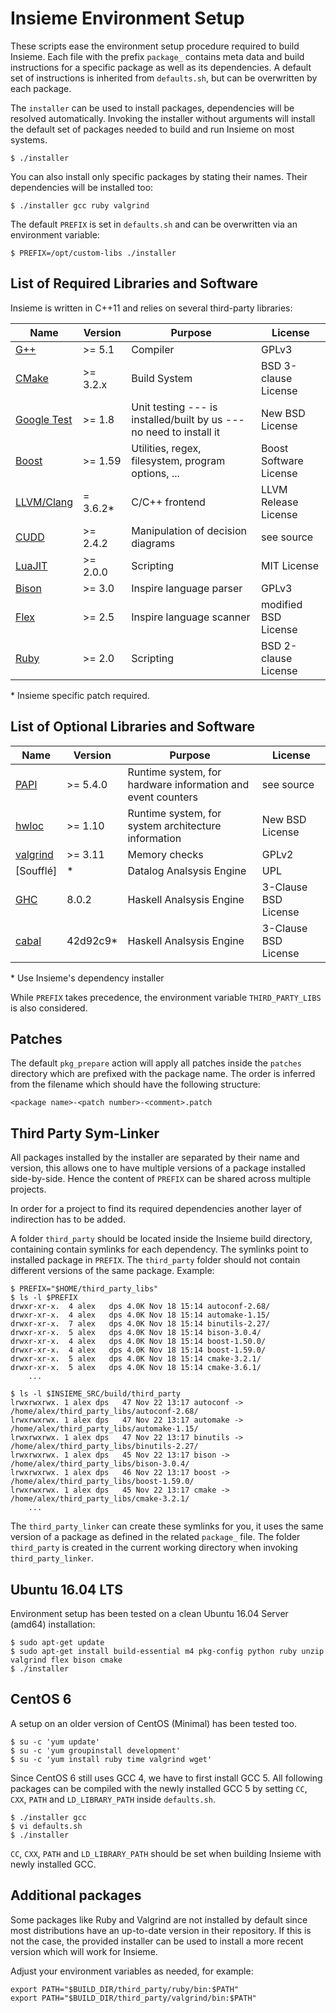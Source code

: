 # Insieme Environment Setup

These scripts ease the environment setup procedure required to build Insieme.
Each file with the prefix `package_` contains meta data and build instructions
for a specific package as well as its dependencies. A default set of
instructions is inherited from `defaults.sh`, but can be overwritten by each
package.

The `installer` can be used to install packages, dependencies will be resolved
automatically. Invoking the installer without arguments will install the
default set of packages needed to build and run Insieme on most systems.

    $ ./installer

You can also install only specific packages by stating their names. Their
dependencies will be installed too:

    $ ./installer gcc ruby valgrind

The default `PREFIX` is set in `defaults.sh` and can be overwritten via an
environment variable:

    $ PREFIX=/opt/custom-libs ./installer

## List of Required Libraries and Software

Insieme is written in C++11 and relies on several third-party libraries:

| Name          | Version   | Purpose                                                             | License                |
| ------------- | --------- | ------------------------------------------------------------------- | ---------------------- |
| [G++]         | >= 5.1    | Compiler                                                            | GPLv3                  |
| [CMake]       | >= 3.2.x  | Build System                                                        | BSD 3-clause License   |
| [Google Test] | >= 1.8    | Unit testing --- is installed/built by us --- no need to install it | New BSD License        |
| [Boost]       | >= 1.59   | Utilities, regex, filesystem, program options, ...                  | Boost Software License |
| [LLVM/Clang]  | = 3.6.2\* | C/C++ frontend                                                      | LLVM Release License   |
| [CUDD]        | >= 2.4.2  | Manipulation of decision diagrams                                   | see source             |
| [LuaJIT]      | >= 2.0.0  | Scripting                                                           | MIT License            |
| [Bison]       | >= 3.0    | Inspire language parser                                             | GPLv3                  |
| [Flex]        | >= 2.5    | Inspire language scanner                                            | modified BSD License   |
| [Ruby]        | >= 2.0    | Scripting                                                           | BSD 2-clause License   |

\* Insieme specific patch required.

[G++]: <http://gcc.gnu.org/gcc-5/>
[CMake]: <http://www.cmake.org/>
[Google Test]: <https://code.google.com/p/googletest/>
[Boost]: <http://www.boost.org/users/history/version_1_50_0.html>
[LLVM/Clang]: <http://llvm.org/>
[CUDD]: <http://vlsi.colorado.edu/~fabio/CUDD/>
[LuaJIT]: <http://luajit.org/>
[Bison]: <https://www.gnu.org/software/bison/>
[Flex]: <http://flex.sourceforge.net/>
[Ruby]: <http://www.ruby-lang.org/en/>

## List of Optional Libraries and Software

| Name       | Version  | Purpose                                                     | License              |
| ---------- | -------- | ----------------------------------------------------------- | -------------------- |
| [PAPI]     | >= 5.4.0 | Runtime system, for hardware information and event counters | see source           |
| [hwloc]    | >= 1.10  | Runtime system, for system architecture information         | New BSD License      |
| [valgrind] | >= 3.11  | Memory checks                                               | GPLv2                |
| [Soufflé]  | \*       | Datalog Analsysis Engine                                    | UPL                  |
| [GHC]      | 8.0.2    | Haskell Analsysis Engine                                    | 3-Clause BSD License |
| [cabal]    | 42d92c9\*| Haskell Analsysis Engine                                    | 3-Clause BSD License |

\* Use Insieme's dependency installer

[PAPI]: <http://icl.cs.utk.edu/papi/>
[hwloc]: <http://www.open-mpi.org/projects/hwloc/>
[valgrind]: <http://valgrind.org/>
[GHC]: <https://www.haskell.org/ghc/>
[cabal]: <https://www.haskell.org/cabal/>

While `PREFIX` takes precedence, the environment variable `THIRD_PARTY_LIBS` is
also considered.

## Patches

The default `pkg_prepare` action will apply all patches inside the `patches`
directory which are prefixed with the package name. The order is inferred from
the filename which should have the following structure:

    <package name>-<patch number>-<comment>.patch

## Third Party Sym-Linker

All packages installed by the installer are separated by their name and
version, this allows one to have multiple versions of a package installed
side-by-side. Hence the content of `PREFIX` can be shared across multiple
projects.

In order for a project to find its required dependencies another layer of
indirection has to be added.

A folder `third_party` should be located inside the Insieme build directory,
containing contain symlinks for each dependency. The symlinks point to
installed package in `PREFIX`. The `third_party` folder should not contain
different versions of the same package. Example:

    $ PREFIX="$HOME/third_party_libs"
    $ ls -l $PREFIX
    drwxr-xr-x.  4 alex   dps 4.0K Nov 18 15:14 autoconf-2.68/
    drwxr-xr-x.  4 alex   dps 4.0K Nov 18 15:14 automake-1.15/
    drwxr-xr-x.  7 alex   dps 4.0K Nov 18 15:14 binutils-2.27/
    drwxr-xr-x.  5 alex   dps 4.0K Nov 18 15:14 bison-3.0.4/
    drwxr-xr-x.  4 alex   dps 4.0K Nov 18 15:14 boost-1.50.0/
    drwxr-xr-x.  4 alex   dps 4.0K Nov 18 15:14 boost-1.59.0/
    drwxr-xr-x.  5 alex   dps 4.0K Nov 18 15:14 cmake-3.2.1/
    drwxr-xr-x.  5 alex   dps 4.0K Nov 18 15:14 cmake-3.6.1/
        ...

    $ ls -l $INSIEME_SRC/build/third_party
    lrwxrwxrwx. 1 alex dps   47 Nov 22 13:17 autoconf -> /home/alex/third_party_libs/autoconf-2.68/
    lrwxrwxrwx. 1 alex dps   47 Nov 22 13:17 automake -> /home/alex/third_party_libs/automake-1.15/
    lrwxrwxrwx. 1 alex dps   47 Nov 22 13:17 binutils -> /home/alex/third_party_libs/binutils-2.27/
    lrwxrwxrwx. 1 alex dps   45 Nov 22 13:17 bison -> /home/alex/third_party_libs/bison-3.0.4/
    lrwxrwxrwx. 1 alex dps   46 Nov 22 13:17 boost -> /home/alex/third_party_libs/boost-1.59.0/
    lrwxrwxrwx. 1 alex dps   45 Nov 22 13:17 cmake -> /home/alex/third_party_libs/cmake-3.2.1/
        ...

The `third_party_linker` can create these symlinks for you, it uses the same
version of a package as defined in the related `package_` file. The folder
`third_party` is created in the current working directory when invoking
`third_party_linker`.

## Ubuntu 16.04 LTS

Environment setup has been tested on a clean Ubuntu 16.04 Server (amd64)
installation:

    $ sudo apt-get update
    $ sudo apt-get install build-essential m4 pkg-config python ruby unzip valgrind flex bison cmake
    $ ./installer

## CentOS 6

A setup on an older version of CentOS (Minimal) has been tested too.

    $ su -c 'yum update'
    $ su -c 'yum groupinstall development'
    $ su -c 'yum install ruby time valgrind wget'

Since CentOS 6 still uses GCC 4, we have to first install GCC 5. All following
packages can be compiled with the newly installed GCC 5 by setting `CC`, `CXX`,
`PATH` and `LD_LIBRARY_PATH` inside `defaults.sh`.

    $ ./installer gcc
    $ vi defaults.sh
    $ ./installer

`CC`, `CXX`, `PATH` and `LD_LIBRARY_PATH` should be set when building Insieme
with newly installed GCC.

## Additional packages

Some packages like Ruby and Valgrind are not installed by default since most
distributions have an up-to-date version in their repository. If this is not
the case, the provided installer can be used to install a more recent version
which will work for Insieme.

Adjust your environment variables as needed, for example:

    export PATH="$BUILD_DIR/third_party/ruby/bin:$PATH"
    export PATH="$BUILD_DIR/third_party/valgrind/bin:$PATH"
